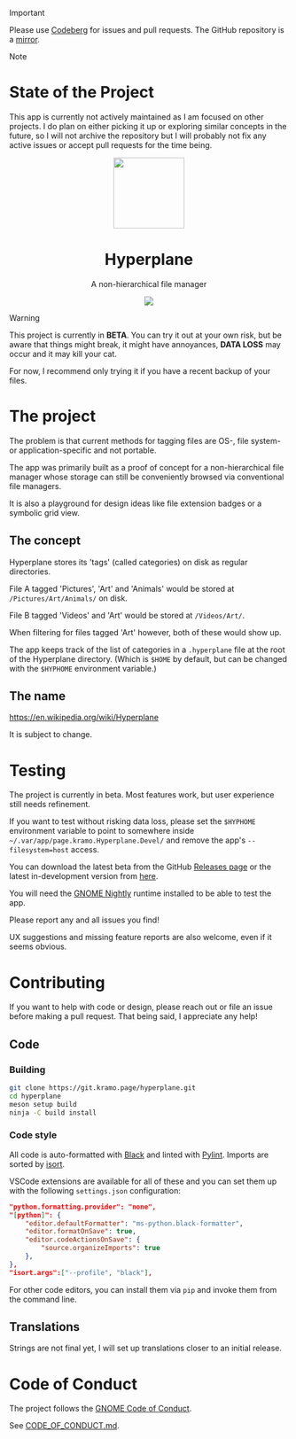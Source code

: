 > [!IMPORTANT]
> Please use [Codeberg](https://codeberg.org/kramo/hyperplane) for issues and pull requests.
> The GitHub repository is a [mirror](https://en.wikipedia.org/wiki/Mirror_site).

> [!NOTE]
> # State of the Project
> This app is currently not actively maintained as I am focused on other projects. I do plan on either picking it up or exploring similar concepts in the future, so I will not archive the repository but I will probably not fix any active issues or accept pull requests for the time being.


<div align="center">
  <img src="data/icons/hicolor/scalable/apps/page.kramo.Hyperplane.svg" width="128" height="128">

  # Hyperplane

  A non-hierarchical file manager

  <img src="data/screenshots/1.png">
</div>

> [!WARNING]
> This project is currently in **BETA**. You can try it out at your own risk, but be aware that things might break, it might have annoyances, **DATA LOSS** may occur and it may kill your cat.

For now, I recommend only trying it if you have a recent backup of your files.

# The project

The problem is that current methods for tagging files are OS-, file system- or application-specific and not portable.

The app was primarily built as a proof of concept for a non-hierarchical file manager whose storage can still be conveniently browsed via conventional file managers.

It is also a playground for design ideas like file extension badges or a symbolic grid view.

## The concept

Hyperplane stores its 'tags' (called categories) on disk as regular directories.

File A tagged 'Pictures', 'Art' and 'Animals' would be stored at `/Pictures/Art/Animals/` on disk.

File B tagged 'Videos' and 'Art' would be stored at `/Videos/Art/`.

When filtering for files tagged 'Art' however, both of these would show up.

The app keeps track of the list of categories in a `.hyperplane` file at the root of the Hyperplane directory. (Which is `$HOME` by default, but can be changed with the `$HYPHOME` environment variable.)

## The name

https://en.wikipedia.org/wiki/Hyperplane

It is subject to change.

# Testing

The project is currently in beta. Most features work, but user experience still needs refinement.

If you want to test without risking data loss, please set the `$HYPHOME` environment variable to point to somewhere inside `~/.var/app/page.kramo.Hyperplane.Devel/` and remove the app's `--filesystem=host` access.

You can download the latest beta from the GitHub [Releases page](https://github.com/kra-mo/hyperplane/releases) or the latest in-development version from [here](https://nightly.link/kra-mo/hyperplane/workflows/ci/main/page.kramo.Hyperplane.Devel-x86_64.zip).

You will need the [GNOME Nightly](https://nightly.gnome.org/) runtime installed to be able to test the app.

Please report any and all issues you find!

UX suggestions and missing feature reports are also welcome, even if it seems obvious.

# Contributing

If you want to help with code or design, please reach out or file an issue before making a pull request. That being said, I appreciate any help!

## Code

### Building

```sh
git clone https://git.kramo.page/hyperplane.git
cd hyperplane
meson setup build
ninja -C build install
```

### Code style

All code is auto-formatted with [Black](https://github.com/psf/black) and linted with [Pylint](https://github.com/pylint-dev/pylint). Imports are sorted by [isort](https://github.com/pycqa/isort).

VSCode extensions are available for all of these and you can set them up with the following `settings.json` configuration:

```json
"python.formatting.provider": "none",
"[python]": {
    "editor.defaultFormatter": "ms-python.black-formatter",
    "editor.formatOnSave": true,
    "editor.codeActionsOnSave": {
        "source.organizeImports": true
    },
},
"isort.args":["--profile", "black"],
```

For other code editors, you can install them via `pip` and invoke them from the command line.

## Translations

Strings are not final yet, I will set up translations closer to an initial release.

# Code of Conduct

The project follows the [GNOME Code of Conduct](https://conduct.gnome.org/).

See [CODE_OF_CONDUCT.md](https://codeberg.org/kramo/hyperplane/src/branch/main/CODE_OF_CONDUCT.md).
